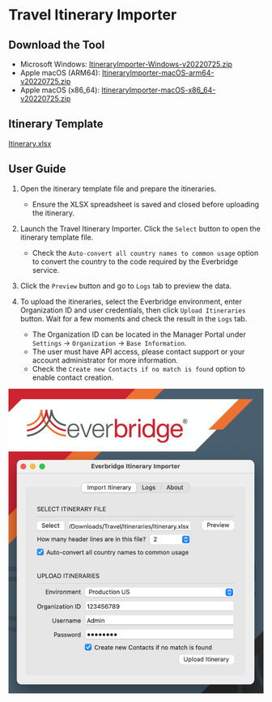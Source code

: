 # Travel Itinerary Importer

## Download the Tool

- Microsoft Windows: [ItineraryImporter-Windows-v20220725.zip](https://github.com/Everbridge/Travel-Itinerary-Importer/releases/download/rel-20220907/ItineraryImporter-Windows-v20220907.zip)
- Apple macOS (ARM64): [ItineraryImporter-macOS-arm64-v20220725.zip](https://github.com/Everbridge/Travel-Itinerary-Importer/releases/download/rel-20220907/ItineraryImporter-macOS-arm64-v20220907.zip)
- Apple macOS (x86_64): [ItineraryImporter-macOS-x86_64-v20220725.zip](https://github.com/Everbridge/Travel-Itinerary-Importer/releases/download/rel-20220907/ItineraryImporter-macOS-x86_64-v20220907.zip)

## Itinerary Template

[Itinerary.xlsx](https://github.com/Everbridge/Travel-Itinerary-Importer/releases/download/rel-20220907/Itinerary.xlsx)

## User Guide

1. Open the itinerary template file and prepare the itineraries.

   - Ensure the XLSX spreadsheet is saved and closed before uploading the itinerary.

2. Launch the Travel Itinerary Importer. Click the `Select` button to open the itinerary template file.

   - Check the `Auto-convert all country names to common usage` option to convert the country to the code required by the Everbridge service.

3. Click the `Preview` button and go to `Logs` tab to preview the data.

4. To upload the itineraries, select the Everbridge environment, enter Organization ID and user credentials, then click `Upload Itineraries` button. Wait for a few moments and check the result in the `Logs` tab.

   - The Organization ID can be located in the Manager Portal under `Settings` &rarr; `Organization` &rarr; `Base Information`.
   - The user must have API access, please contact support or your account administrator for more information.
   - Check the `Create new Contacts if no match is found` option to enable contact creation.

![ItineraryImporter](./image/ItineraryImporter.png)
